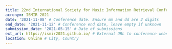 ```yaml
---
title: 22nd International Society for Music Information Retrieval Conference
acronym: ISMIR 2021
date: '2021-11-08' # Conference date. Ensure mm and dd are 2 digits
end_date: '2021-11-12' # Conference end date, leave empty if unknown
submission_date: '2021-05-15' # Date of submissions
ext_url: https://ismir2021.github.io/ # External URL to conference website
location: Online # City, Country
---
```

